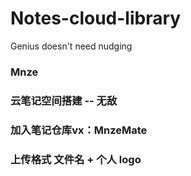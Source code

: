# Notes-cloud-library
Genius doesn't need nudging
### Mnze
### 云笔记空间搭建 -- 无敌
### 加入笔记仓库vx：MnzeMate
### 上传格式 文件名 + 个人 logo
